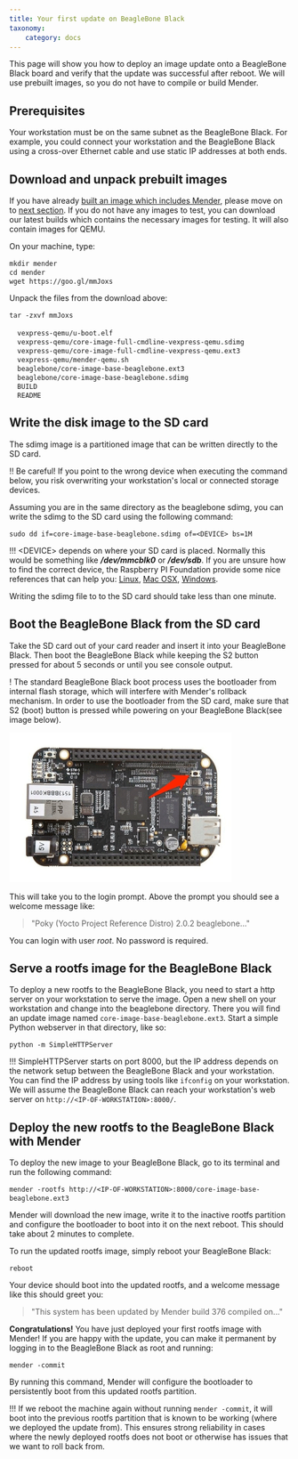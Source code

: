 ```yaml
---
title: Your first update on BeagleBone Black
taxonomy:
    category: docs
---
```



This page will show you how to deploy an image update onto a BeagleBone Black board and verify that the update was successful after reboot. We will use prebuilt images, so you do not have to compile or build Mender.

## Prerequisites

Your workstation must be on the same subnet as the BeagleBone Black. For example, you could connect your workstation and the BeagleBone Black using a cross-over Ethernet cable and use static IP addresses at both ends.

## Download and unpack prebuilt images 
If you have already [built an image which includes Mender](../../Artifacts/Building-Mender-Yocto-image), please move on to [next section](#write-the-disk-image-to-the-sd-card). If you do not have any images to test, you can download our latest builds which contains the necessary images for testing. It will also contain images for QEMU.

On your machine, type:

```
mkdir mender
cd mender
wget https://goo.gl/mmJoxs
```

Unpack the files from the download above:

```
tar -zxvf mmJoxs

  vexpress-qemu/u-boot.elf
  vexpress-qemu/core-image-full-cmdline-vexpress-qemu.sdimg
  vexpress-qemu/core-image-full-cmdline-vexpress-qemu.ext3
  vexpress-qemu/mender-qemu.sh
  beaglebone/core-image-base-beaglebone.ext3
  beaglebone/core-image-base-beaglebone.sdimg
  BUILD
  README
```

## Write the disk image to the SD card
The sdimg image is a partitioned image that can be written directly to the SD card.

!! Be careful! If you point to the wrong device when executing the command below, you risk overwriting your workstation's local or connected storage devices.

Assuming you are in the same directory as the beaglebone sdimg, you can write the sdimg to the SD card using the following command:

```
sudo dd if=core-image-base-beaglebone.sdimg of=<DEVICE> bs=1M
```

!!! &lt;DEVICE&gt; depends on where your SD card is placed. Normally this would be something like  ***/dev/mmcblk0*** or ***/dev/sdb***.  If you are unsure how to find the correct device, the Raspberry PI Foundation provide some nice references that can help you: [Linux](https://www.raspberrypi.org/documentation/installation/installing-images/linux.md?target=_blank), [Mac OSX](https://www.raspberrypi.org/documentation/installation/installing-images/mac.md?target=_blank), [Windows](https://www.raspberrypi.org/documentation/installation/installing-images/windows.md?target=_blank).

Writing the sdimg file to to the SD card should take less than one minute.

## Boot the BeagleBone Black from the SD card

Take the SD card out of your card reader and insert it into your BeagleBone Black. Then boot the BeagleBone Black while keeping the S2 button pressed for about 5 seconds or until you see console output.

! The standard BeagleBone Black boot process uses the bootloader from internal flash storage, which will interfere with Mender's rollback mechanism. In order to use the bootloader from the SD card, make sure that S2 (boot) button is pressed while powering on your BeagleBone Black(see image below).

![BeagleBone sdboot button](beaglebone_black_sdboot.jpg)

This will take you to the login prompt. Above the prompt you should see a welcome message like:

> "Poky (Yocto Project Reference Distro) 2.0.2 beaglebone..."

You can login with user *root*. No password is required. 


## Serve a rootfs image for the BeagleBone Black

To deploy a new rootfs to the BeagleBone Black, you need to start a http server on your workstation to serve the image. Open a new shell on your workstation and change into the beaglebone directory. There you will find an update image named ```core-image-base-beaglebone.ext3```. Start a simple Python webserver in that directory, like so:

```
python -m SimpleHTTPServer
```

!!! SimpleHTTPServer starts on port 8000, but the IP address depends on the network setup between the BeagleBone Black and your workstation. You can find the IP address by using tools like ```ifconfig``` on your workstation. We will assume the BeagleBone Black can reach your workstation's web server on ```http://<IP-OF-WORKSTATION>:8000/```.

## Deploy the new rootfs to the BeagleBone Black with Mender

To deploy the new image to your BeagleBone Black, go to its terminal and run the following command:


```
mender -rootfs http://<IP-OF-WORKSTATION>:8000/core-image-base-beaglebone.ext3
```

Mender will download the new image, write it to the inactive rootfs partition and configure the bootloader to boot into it on the next reboot. This should take about 2 minutes to complete.

To run the updated rootfs image, simply reboot your BeagleBone Black:

```
reboot
```

Your device should boot into the updated rootfs, and a welcome message like this should greet you:

>"This system has been updated by Mender build 376 compiled on..."

**Congratulations!** You have just deployed your first rootfs image with Mender! If you are happy with the update, you can make it permanent by logging in to the BeagleBone Black as root and running:


```
mender -commit
```

By running this command, Mender will configure the bootloader to persistently boot from this updated rootfs partition.

!!! If we reboot the machine again without running ```mender -commit```, it will boot into the previous rootfs partition that is known to be working (where we deployed the update from). This ensures strong reliability in cases where the newly deployed rootfs does not boot or otherwise has issues that we want to roll back from.
